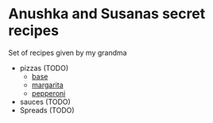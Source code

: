 # Anushka and Susanas secret recipes 

Set of recipes given by my grandma 

- pizzas (TODO)
    - [base](pizzas/base.md)
    - [margarita](pizzas/margarita.md)
    - [pepperoni](pizzas/pepperoni.md)
- sauces (TODO)
- Spreads (TODO)

